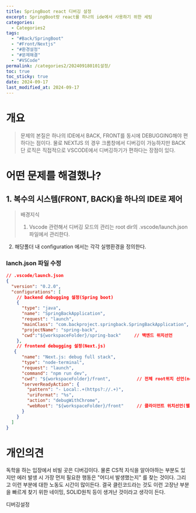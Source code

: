 ```yaml
---
title: SpringBoot react 디버깅 설정
excerpt: SpringBoot랑 react를 하나의 ide에서 사용하기 위한 세팅
categories:
  - Categories2
tags:
  - "#Back/SpringBoot"
  - "#Front/Nextjs"
  - "#환경설정"
  - "#문제해결"
  - "#VSCode"
permalink: /categories2/202409180101설정/
toc: true
toc_sticky: true
date: 2024-09-17
last_modified_at: 2024-09-17
---
```

# 개요
> 문제의 본질은 하나의 IDE에서 BACK, FRONT를 동시에 DEBUGGING해야 편하다는 점이다. 물로 NEXTJS 의 경우 크롬창에서 디버깅이 가능하지만 BACK단 로직은 직접적으로 VSCODE에서 디버깅하기가 편하다는 장점이 있다.

# 어떤 문제를 해결했나?
## 1. 복수의 시스템(FRONT, BACK)을 하나의 IDE로 제어
> 배경지식
> 1. Vscode 관련해서 디버깅 모드의 관리는 root dir의 .vscode/launch.json 파일에서 관리한다.
2. 해당폴더 내 configuration 에서는 각각 실행환경을 정의한다.

### lanch.json 파일 수정
```json
// .vscode/launch.json
{
  "version": "0.2.0",
  "configurations": [
    // backend debugging 설정(Spring boot)
    {
      "type": "java",
      "name": "SpringBackApplication",
      "request": "launch",
      "mainClass": "com.backproject.springback.SpringBackApplication",
      "projectName": "spring-back",
      "cwd":"${workspaceFolder}/spring-back"     // 백엔드 위치선언
    },
    // frontend debugging 설정(Next.js)
   {
      "name": "Next.js: debug full stack",
      "type": "node-terminal",
      "request": "launch",
      "command": "npm run dev",
      "cwd": "${workspaceFolder}/front",          // 전체 root위치 선언(node.js)
      "serverReadyAction": {
        "pattern": "- Local:.+(https?://.+)",
        "uriFormat": "%s",
        "action": "debugWithChrome",
        "webRoot": "${workspaceFolder}/front"     // 클라이언트 위치선언(웹 리소스)
      }
    }
  ]
}
```


# 개인의견
독학을 하는 입장에서 비빌 곳은 디버깅이다. 물론 CS적 지식을 알아야하는 부분도 있지만 에러 발생 시 가장 먼저 필요한 행동은 "어디서 발생했는지" 를 찾는 것이다. 그리고 이런 부분에 대한 노동도 시간이 많이든다.
결국 클린코드라는 것도 이런 고장난 부분을 빠르게 찾기 위한 네이밍, SOLID원칙 등이 생겨난 것이라고 생각이 든다.

디버깅설정